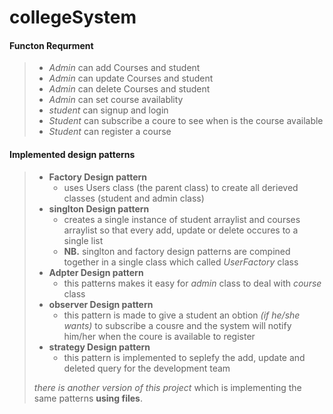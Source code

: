 # collegeSystem
#### Functon Requrment
>
> - *Admin* can add Courses and student
>  - *Admin* can update Courses and student
>  - *Admin* can delete Courses and student
> - *Admin* can set course availablity
> - *student* can signup and login
> - *Student* can subscribe a coure to see when is the course available
>  - *Student* can register a course
>  
#### Implemented design patterns 
>
> - **Factory Design pattern** 
>     - uses Users class (the parent class) to create all derieved classes (student and admin class)
> - **singlton Design pattern**
>     - creates a single instance of student arraylist and courses arraylist so that every add, update or delete occures to a single list
>     - **NB.** singlton and factory design patterns are compined together in a single class which called *UserFactory* class
> - **Adpter Design pattern**
>   - this patterns makes it easy for *admin* class to deal with *course* class  
> - **observer Design pattern**
>   - this pattern is made to give a student an obtion *(if he/she wants)* to subscribe a cousre and the system will notify him/her when the coure is available to register
> - **strategy Design pattern**
>   - this pattern is implemented to seplefy the add, update and deleted query for the development team
> 
> *there is another version of this project* which is implementing the same patterns **using files**.
